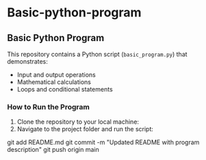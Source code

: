 # Basic-python-program

## Basic Python Program
This repository contains a Python script (`basic_program.py`) that demonstrates:
- Input and output operations
- Mathematical calculations
- Loops and conditional statements

### How to Run the Program
1. Clone the repository to your local machine:
2. Navigate to the project folder and run the script:

git add README.md
git commit -m "Updated README with program description"
git push origin main
